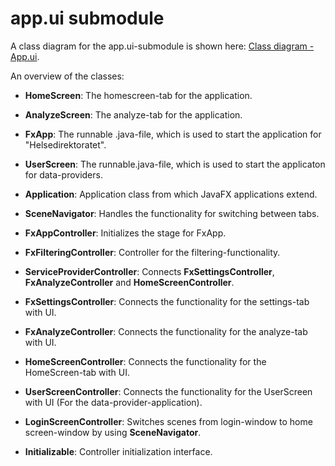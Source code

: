app.ui submodule  
======   
 
A class diagram for the app.ui-submodule is shown here: [Class diagram - App.ui](https://github.com/torbognaes/PU/blob/master/UML%20Diagram%20AppUI%20ny.png).  
 
An overview of the classes:  
 
- **HomeScreen**: The homescreen-tab for the application.   
- **AnalyzeScreen**: The analyze-tab for the application.  
- **FxApp**: The runnable .java-file, which is used to start the application for "Helsedirektoratet".   
- **UserScreen**: The runnable.java-file, which is used to start the applicaton for data-providers.  
- **Application**: Application class from which JavaFX applications extend.  
- **SceneNavigator**: Handles the functionality for switching between tabs.  
- **FxAppController**: Initializes the stage for FxApp.  
 
- **FxFilteringController**: Controller for the filtering-functionality.  
- **ServiceProviderController**: Connects **FxSettingsController**, **FxAnalyzeController** and **HomeScreenController**.  
- **FxSettingsController**: Connects the functionality for the settings-tab with UI.  
- **FxAnalyzeController**: Connects the functionality for the analyze-tab with UI.  
- **HomeScreenController**: Connects the functionality for the HomeScreen-tab with UI.  
- **UserScreenController**: Connects the functionality for the UserScreen with UI (For the data-provider-application).  
- **LoginScreenController**: Switches scenes from login-window to home screen-window by using **SceneNavigator**.    
- **Initializable**: Controller initialization interface.  

